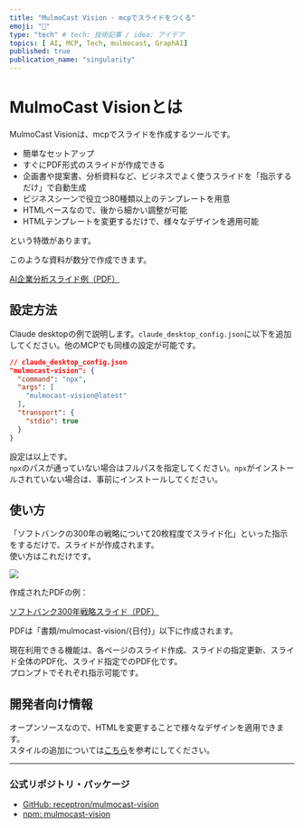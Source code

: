 ```yaml
---
title: "MulmoCast Vision - mcpでスライドをつくる"
emoji: "🤖"
type: "tech" # tech: 技術記事 / idea: アイデア
topics: [ AI, MCP, Tech, mulmocast, GraphAI]
published: true
publication_name: "singularity"
---
```


# MulmoCast Visionとは

MulmoCast Visionは、mcpでスライドを作成するツールです。

- 簡単なセットアップ
- すぐにPDF形式のスライドが作成できる
- 企画書や提案書、分析資料など、ビジネスでよく使うスライドを「指示するだけ」で自動生成
- ビジネスシーンで役立つ80種類以上のテンプレートを用意
- HTMLベースなので、後から細かい調整が可能
- HTMLテンプレートを変更するだけで、様々なデザインを適用可能

という特徴があります。

このような資料が数分で作成できます。

[AI企業分析スライド例（PDF）](https://github.com/isamu/slide_example/blob/master/pdf/AI_Companies_Corporate_Analysis_2025.pdf)

## 設定方法

Claude desktopの例で説明します。`claude_desktop_config.json`に以下を追加してください。他のMCPでも同様の設定が可能です。

```json
// claude_desktop_config.json
"mulmocast-vision": {
  "command": "npx",
  "args": [
    "mulmocast-vision@latest"
  ],
  "transport": {
    "stdio": true
  }
}
```

設定は以上です。  
`npx`のパスが通っていない場合はフルパスを指定してください。`npx`がインストールされていない場合は、事前にインストールしてください。

## 使い方

「ソフトバンクの300年の戦略について20枚程度でスライド化」といった指示をするだけで、スライドが作成されます。  
使い方はこれだけです。

![](https://storage.googleapis.com/zenn-user-upload/b179cd0d99ec-20250913.png)

作成されたPDFの例：

[ソフトバンク300年戦略スライド（PDF）](https://github.com/isamu/slide_example/blob/master/pdf/softbank_300year_strategy.pdf)

PDFは「書類/mulmocast-vision/{日付}」以下に作成されます。

現在利用できる機能は、各ページのスライド作成、スライドの指定更新、スライド全体のPDF化、スライド指定でのPDF化です。  
プロンプトでそれぞれ指示可能です。

## 開発者向け情報

オープンソースなので、HTMLを変更することで様々なデザインを適用できます。  
スタイルの追加については[こちら](https://github.com/receptron/mulmocast-vision/blob/main/Style.ja.md)を参考にしてください。

---

### 公式リポジトリ・パッケージ

- [GitHub: receptron/mulmocast-vision](https://github.com/receptron/mulmocast-vision)
- [npm: mulmocast-vision](https://www.npmjs.com/package/mulmocast-vision)

